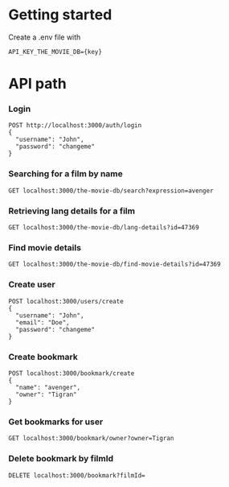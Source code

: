 # Getting started
Create a .env file with 
```
API_KEY_THE_MOVIE_DB={key}
```

# API path

### Login 
```
POST http://localhost:3000/auth/login
{
  "username": "John",
  "password": "changeme"
}
```

### Searching for a film by name

```
GET localhost:3000/the-movie-db/search?expression=avenger
```

### Retrieving lang details for a film

```
GET localhost:3000/the-movie-db/lang-details?id=47369
```

### Find movie details

```
GET localhost:3000/the-movie-db/find-movie-details?id=47369
```

### Create user

```
POST localhost:3000/users/create
{
  "username": "John",
  "email": "Doe",
  "password": "changeme"
}

```

### Create bookmark
```
POST localhost:3000/bookmark/create
{
  "name": "avenger",
  "owner": "Tigran"
}

```

### Get bookmarks for user
```
GET localhost:3000/bookmark/owner?owner=Tigran
```

### Delete bookmark by filmId 
```
DELETE localhost:3000/bookmark?filmId=
```
